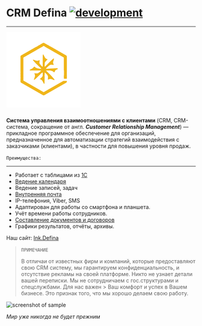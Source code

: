 # CRM Defina [![development](https://secure.travis-ci.org/yiisoft/yii.png)](https://defina.ru)
-------------------------
![screenshot of sample](/img/logo_crm.png)
###
**Система управления взаимоотношениями с клиентами**
(CRM, CRM-система, сокращение от англ. ***Customer Relationship Management***) — прикладное программное обеспечение для организаций, предназначенное для автоматизации стратегий взаимодействия с заказчиками (клиентами), в частности для повышения уровня продаж.


`Преимущества:`
***
* Работает с таблицами из [1С](http://1c.ru)
* [Ведение календаря](https://crmdefina.github.io/calendar.html)
* Ведение записей, задач
* [Внутренняя почта](https://crmdefina.github.io/inbox.html)
* IP-телефония, Viber, SMS
* Адаптирован для работы со смартфона и планшета.
* Учёт времени работы сотрудников.
* [Составление документов и договоров](https://crmdefina.github.io/invoice.html)
* Графики результатов, отчёты, архивы.

Наш сайт: [Ink.Defina](https://defina.ru)

> `ПРИМЕЧАНИЕ`
> 
> В отличаи от известных фирм и компаний, которые предоставляют свою CRM систему, мы гарантируем конфиденциальность, и отсутствие 
> рекламы на своей платформе. Никто не узнает детали вашей переписки. Мы не сотрудничаем с гос.структурами и спецслужбами. Для нас важен > Ваш комфорт и успех в Вашем бизнесе. Это признак того, что мы хорошо делаем свою работу.

![screenshot of sample](https://pp.userapi.com/c841331/v841331912/2de8c/4UpgSMtYOgk.jpg)

_Мир уже никогда не будет прежним_
